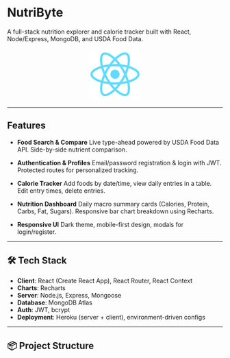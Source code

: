 # NutriByte

A full-stack nutrition explorer and calorie tracker built with React, Node/Express, MongoDB, and USDA Food Data.

<p align="center">
  <img src="./client/public/logo192.png" alt="NutriByte logo" width="120" />
</p>

---

## Features

- **Food Search & Compare**
  Live type-ahead powered by USDA Food Data API.
  Side-by-side nutrient comparison.

- **Authentication & Profiles**
  Email/password registration & login with JWT.
  Protected routes for personalized tracking.

- **Calorie Tracker**
  Add foods by date/time, view daily entries in a table.
  Edit entry times, delete entries.

- **Nutrition Dashboard**
  Daily macro summary cards (Calories, Protein, Carbs, Fat, Sugars).
  Responsive bar chart breakdown using Recharts.

- **Responsive UI**
  Dark theme, mobile-first design, modals for login/register.

---

## 🛠️ Tech Stack

- **Client**: React (Create React App), React Router, React Context
- **Charts**: Recharts
- **Server**: Node.js, Express, Mongoose
- **Database**: MongoDB Atlas
- **Auth**: JWT, bcrypt
- **Deployment**: Heroku (server + client), environment-driven configs

---

## 📦 Project Structure
